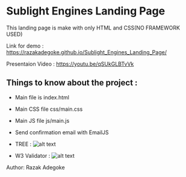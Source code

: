 # Sublight Engines Landing Page

This landing page is make with only HTML and CSS(NO FRAMEWORK USED)

Link for demo : https://razakadegoke.github.io/Sublight_Engines_Landing_Page/

Presentaion Video : https://youtu.be/qSUkGLBTvVk


## Things to know about the project : 

* Main file is index.html   

* Main CSS file css/main.css

* Main JS file js/main.js

* Send confirmation email with EmailJS

* TREE :
![alt text](https://github.com/razakadegoke/Sublight_Engines_Landing_Page/blob/main/assets/Capture%20d%E2%80%99e%CC%81cran%2C%20le%202022-08-02%20a%CC%80%2011.46.42.png)

* W3 Validator : 
![alt text](https://github.com/razakadegoke/Sublight_Engines_Landing_Page/blob/main/assets/Capture%20d%E2%80%99%C3%A9cran%2C%20le%202022-08-09%20%C3%A0%2018.07.39.png)

Author: Razak Adegoke
